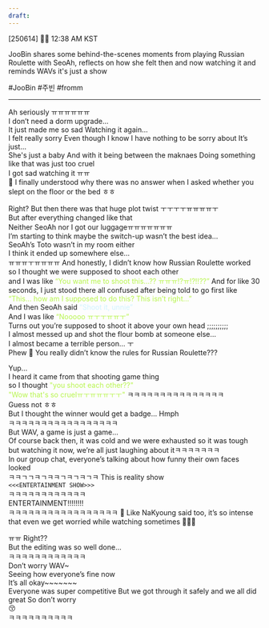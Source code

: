 ```yaml
---
draft:
---
```

[250614] 🐣💭 12:38 AM KST

JooBin shares some behind-the-scenes moments from playing Russian Roulette with SeoAh, reflects on how she felt then and now watching it and reminds WAVs it's just a show

#JooBin #주빈 #fromm
___
Ah seriously ㅠㅠㅠㅠㅠㅠ  
I don’t need a dorm upgrade…  
It just made me so sad 
Watching it again…  
I felt really sorry
Even though I know I have nothing to be sorry about
It’s just…  
She's just a baby
And with it being between the maknaes 
Doing something like that was just too cruel  
I got sad watching it ㅠㅠ  
🫧 I finally understood why there was no answer when I asked whether you slept on the floor or the bed ㅎㅎ

Right? But then there was that huge plot twist
ㅜㅜㅜㅜㅠㅠㅠㅠㅜ  
But after everything changed like that  
Neither SeoAh nor I got our luggageㅠㅠㅠㅠㅠㅠㅠ  
I’m starting to think maybe the switch-up wasn’t the best idea…  
SeoAh’s Toto wasn’t in my room either  
I think it ended up somewhere else…  
ㅠㅠㅠㅜㅠㅠㅠㅠ
And honestly, I didn’t know how Russian Roulette worked  
so I thought we were supposed to shoot each other  
and I was like <font color="#b7f54c">“You want me to shoot this…?? ㅠㅠㅠ!?ㅠ!?!!??”  </font>
And for like 30 seconds, I just stood there all confused after being told to go first like <font color="#b7f54c">“This… how am I supposed to do this? This isn’t right…”</font>  
And then SeoAh said <font color="#cff3ff">“Shoot it, unnie”</font>  
And I was like <font color="#b7f54c">“Nooooo ㅠㅜㅜㅠㅠㅜ”</font>  
Turns out you’re supposed to shoot it above your own head 
;;;;;;;;;;  
I almost messed up and shot the flour bomb at someone else…  
I almost became a terrible person… ㅜ  
Phew
🫧 You really didn’t know the rules for Russian Roulette???

Yup…  
I heard it came from that shooting game thing  
so I thought<font color="#b7f54c"> "you shoot each other??"</font>  
<font color="#b7f54c">"Wow that's so cruelㅠㅜㅠㅠㅠㅜㅜ"  </font>
ㅋㅋㅋㅋㅋㅋㅋㅋㅋㅋㅋㅋㅋㅋㅋ  
Guess not ㅎㅎ  
But I thought the winner would get a badge... 
Hmph  
ㅋㅋㅋㅋㅋㅋㅋㅋㅋㅋㅋㅋㅋㅋㅋㅋㅋ  
But WAV, a game is just a game…  
Of course back then, it was cold and we were exhausted so it was tough
but watching it now, we’re all just laughing about itㅋㅋㅋㅋㅋㅋㅋ  
In our group chat, everyone’s talking about how funny their own faces looked  
ㅋㅋㄱㄱㅋㄱㅋㅋㄱㅋㄱㅋㄱㅋ
This is reality show  
`<<<ENTERTAINMENT SHOW>>>`  
ㅋㅋㅋㅋㅋㅋㅋㅋㅋㅋㅋㅋ  
ENTERTAINMENT!!!!!!!!  
ㅋㅋㅋㅋㅋㅋㅋㅋㅋㅋㅋㅋㅋㅋㅋㅋㅋ
🫧 Like NaKyoung said too, it’s so intense that even we get worried while watching sometimes 🥹🥹🥹

ㅠㅠ Right??  
But the editing was so well done…  
ㅋㅋㅋㅋㅋㅋㅋㅋㅋㅋㅋㅋ  
Don’t worry WAV~  
Seeing how everyone’s fine now  
It’s all okay~~~~~~~  
Everyone was super competitive 
But we got through it safely and we all did great
So don’t worry  
😚  
ㅋㅋㅋㅋㅋㅋㅋㅋㅋㅋ